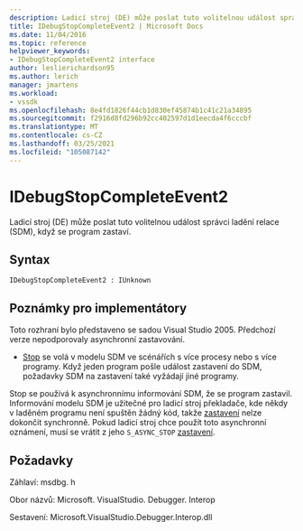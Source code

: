 ```yaml
---
description: Ladicí stroj (DE) může poslat tuto volitelnou událost správci ladění relace (SDM), když se program zastaví.
title: IDebugStopCompleteEvent2 | Microsoft Docs
ms.date: 11/04/2016
ms.topic: reference
helpviewer_keywords:
- IDebugStopCompleteEvent2 interface
author: leslierichardson95
ms.author: lerich
manager: jmartens
ms.workload:
- vssdk
ms.openlocfilehash: 8e4fd1826f44cb1d830ef45874b1c41c21a34895
ms.sourcegitcommit: f2916d8fd296b92cc402597d1d1eecda4f6cccbf
ms.translationtype: MT
ms.contentlocale: cs-CZ
ms.lasthandoff: 03/25/2021
ms.locfileid: "105087142"
---
```

# <a name="idebugstopcompleteevent2"></a>IDebugStopCompleteEvent2

Ladicí stroj (DE) může poslat tuto volitelnou událost správci ladění relace (SDM), když se program zastaví.

## <a name="syntax"></a>Syntax

```
IDebugStopCompleteEvent2 : IUnknown
```

## <a name="notes-for-implementers"></a>Poznámky pro implementátory

Toto rozhraní bylo představeno se sadou Visual Studio 2005. Předchozí verze nepodporovaly asynchronní zastavování.

- [Stop](../../../extensibility/debugger/reference/idebugengineprogram2-stop.md) se volá v modelu SDM ve scénářích s více procesy nebo s více programy. Když jeden program pošle událost zastavení do SDM, požadavky SDM na zastavení také vyžádají jiné programy.

Stop se používá k asynchronnímu informování SDM, že se program zastavil. Informování modelu SDM je užitečné pro ladicí stroj překladače, kde někdy v laděném programu není spuštěn žádný kód, takže [zastavení](../../../extensibility/debugger/reference/idebugengineprogram2-stop.md) nelze dokončit synchronně. Pokud ladicí stroj chce použít toto asynchronní oznámení, musí se vrátit z jeho `S_ASYNC_STOP` [zastavení](../../../extensibility/debugger/reference/idebugengineprogram2-stop.md).

## <a name="requirements"></a>Požadavky

Záhlaví: msdbg. h

Obor názvů: Microsoft. VisualStudio. Debugger. Interop

Sestavení: Microsoft.VisualStudio.Debugger.Interop.dll
